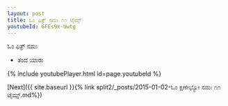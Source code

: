 ```yaml
---
layout: post
title: ಓಂ ಫಿತ್ರ್ ನಮಃ ೧೧ ಟೈಮ್ಸ್
youtubeId: GFEs9x-Uwtg
---
```

 
 
 ಓಂ ಫಿತ್ರ್ ನಮಃ  
 
 -  ತಂದೆ ಯಾರು 
 
  
 
  
 
 
 
 
 
 


{% include youtubePlayer.html id=page.youtubeId %}
 
[Next]({{ site.baseurl }}{% link  split2/_posts/2015-01-02-ಓಂ ಕ್ಷಣೇಭ್ಯೋ ನಮಃ ೧೧ ಟೈಮ್ಸ್.md%})
 
